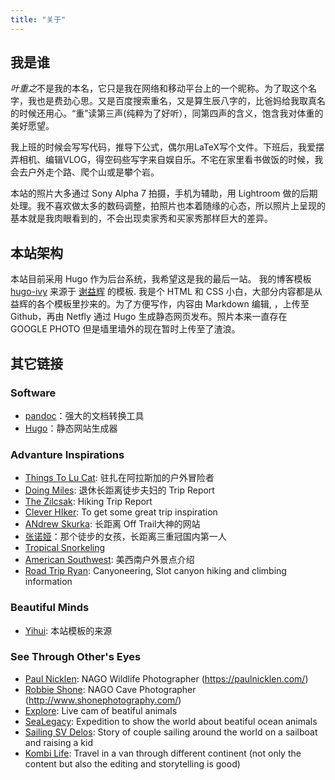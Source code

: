 ```yaml
---
title: "关于"
---
```


## 我是谁
*叶重之*不是我的本名，它只是我在网络和移动平台上的一个昵称。为了取这个名字，我也是费劲心思。又是百度搜索重名，又是算生辰八字的，比爸妈给我取真名的时候还用心。“重”读第三声(纯粹为了好听），同第四声的含义，饱含我对体重的美好愿望。

我上班的时候会写写代码，推导下公式，偶尔用LaTeX写个文件。下班后，我爱摆弄相机、编辑VLOG，得空码些写字来自娱自乐。不宅在家里看书做饭的时候，我会去户外走个路、爬个山或是攀个岩。

本站的照片大多通过 Sony Alpha 7 拍摄，手机为辅助，用 Lightroom 做的后期处理。我不喜欢做太多的数码调整，拍照片也本着随缘的心态，所以照片上呈现的基本就是我肉眼看到的，不会出现卖家秀和买家秀那样巨大的差异。

## 本站架构

本站目前采用 Hugo 作为后台系统，我希望这是我的最后一站。
我的博客模板 [hugo-ivy](https://github.com/yihui/hugo-ivy) 来源于 [谢益辉](https://yihui.name/cn/about/) 的模板. 我是个 HTML 和 CSS 小白，大部分内容都是从益辉的各个模板里抄来的。为了方便写作，内容由 Markdown 编辑, ，上传至Github，再由 Netfly 通过 Hugo 生成静态网页发布。照片本来一直存在 GOOGLE PHOTO 但是墙里墙外的现在暂时上传至了渣浪。

## 其它链接

### Software
- [pandoc](http://pandoc.org)：强大的文档转换工具
- [Hugo](http://gohugo.io)：静态网站生成器

### Advanture Inspirations
- [Things To Lu Cat](https://thingstolucat.com/): 驻扎在阿拉斯加的户外冒险者
- [Doing Miles](https://doingmiles.com/): 退休长距离徒步夫妇的 Trip Report
- [The Zilcsak](https://zilcsak.com/): Hiking Trip Report
- [Clever HIker](https://www.cleverhiker.com/): To get some great trip inspiration
- [ANdrew Skurka](https://andrewskurka.com/): 长距离 Off Trail大神的网站
- [张诺娅](https://www.zhangnuoya-walk.com/)：那个徒步的女孩，长距离三重冠国内第一人
- [Tropical Snorkeling](https://www.tropicalsnorkeling.com/)
- [American Southwest](https://www.americansouthwest.net/): 美西南户外景点介绍
- [Road Trip Ryan](https://www.roadtripryan.com/):  Canyoneering, Slot canyon hiking and climbing information

### Beautiful Minds
- [Yihui](https://yihui.org/): 本站模板的来源

### See Through Other's Eyes

- [Paul Nicklen](https://www.instagram.com/paulnicklen/?hl=en): NAGO Wildlife Photographer (https://paulnicklen.com/)
- [Robbie Shone](https://www.instagram.com/shonephoto/?hl=en): NAGO Cave Photographer (http://www.shonephotography.com/)
- [Explore](https://explore.org/livecams): Live cam of beatiful animals
- [SeaLegacy](https://www.youtube.com/c/SeaLegacy): Expedition to show the world about beatiful ocean animals
- [Sailing SV Delos](https://www.youtube.com/c/svdelos): Story of couple sailing around the world on a sailboat and raising a kid
- [Kombi Life](https://www.youtube.com/c/kombilife): Travel in a van through different continent (not only the content but also the editing and storytelling is good)